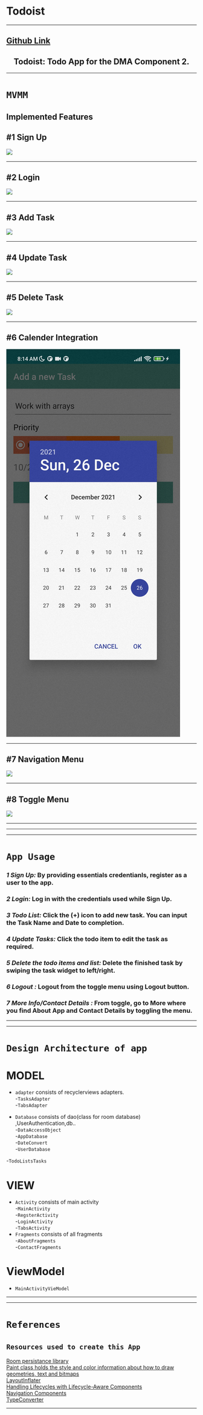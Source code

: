 # Todoist
---

## [Github Link](https://github.com/gauravkharel/DMA_TodoApp.git) ##

<h2 align="center">
  Todoist: Todo App for the DMA Component 2. 
</h2>


---

#  `MVMM`

## Implemented Features

#1 Sign Up          
---
![](signUp.gif) 

---

#2 Login
---
![](login.gif)

---

#3 Add Task
---
![](addTask.gif)

---

#4 Update Task
---
![](updateTask.gif)

---

#5 Delete Task
---
![](deleteTask.gif)

---

#6 Calender Integration
---
![](calendarView.jpg)

---


#7 Navigation Menu
---
![](navigationMenu.gif)

---

#8 Toggle Menu
---
![](toggleMenu.gif)

---
---

---

# `App Usage`
### ***1 Sign Up:*** By providing essentials credentianls, register as a user to the app.
### ***2 Login:*** Log in with the credentials used while Sign Up.
### ***3 Todo List:*** Click the (+) icon to add new task. You can input the Task Name and Date to completion.
### ***4 Update Tasks:*** Click the todo item to edit the task as required. 
### ***5 Delete the todo items and list:*** Delete the finished task by swiping the task widget to left/right.
### ***6 Logout :*** Logout from the toggle menu using Logout button. 
### ***7 More Info/Contact Details :*** From toggle, go to More where you find About App and Contact Details by toggling the menu.  

---
---

# `Design Architecture of app`
# MODEL
* `adapter`  consists of recyclerviews adapters.<br>
-`TasksAdapter` <br>
-`TabsAdapter` <br>



* `Database` consists of dao(class for room database) ,UserAuthentication,db..<br>
-`DataAccessObject`<br>
-`AppDatabase`<br>
-`DateConvert`<br>
-`UserDatabase`<br>


-`TodoListsTasks`<br>


# VIEW
* `Activity`  consists of main activity<br>
-`MainActivity` <br>
-`RegsterActivity` <br>
-`LoginActivity` <br>
-`TabsActivity` <br>
* `Fragments` consists of all fragments<br>
-`AboutFragments`<br>
-`ContactFragments`<br>


# ViewModel
* `MainActivityVieModel`  <br>


---
---


# `References`
## `Resources used to create this App`

[Room persistance library](https://developer.android.com/topic/libraries/architecture/room) <br>
[Paint class holds the style and color information about how to draw geometries, text and bitmaps](https://developer.android.com/reference/android/graphics/Paint) <br>
[LayoutInflater](https://developer.android.com/reference/android/view/LayoutInflater) <br>
[Handling Lifecycles with Lifecycle-Aware Components](https://developer.android.com/topic/libraries/architecture/lifecycle) <br>
[Navigation Components](https://developer.android.com/guide/navigation/navigation-getting-started) <br>
[TypeConverter](https://developer.android.com/reference/android/arch/persistence/room/TypeConverter) <br>

---
